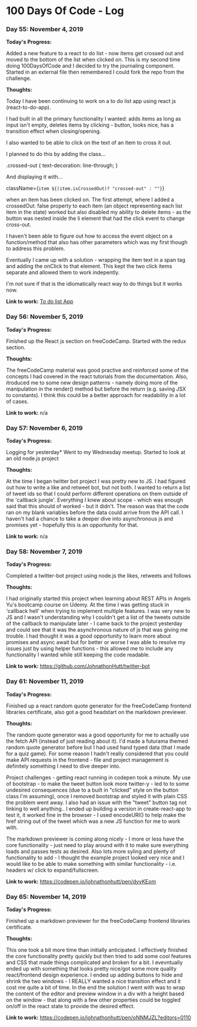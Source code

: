 # 100 Days Of Code - Log

### Day 55: November 4, 2019

**Today's Progress:**

Added a new feature to a react to do list - now items get crossed out and moved to the bottom of the list when clicked on. This is my second time doing 100DaysOfCode and I decided to try the journaling component. Started in an external file then remembered I could fork the repo from the challenge.

**Thoughts:** 

Today I have been continuing to work on a to do list app using react js (react-to-do-app).

I had built in all the primary functionality I wanted: adds items as long as input isn't empty, deletes items by clicking - button, looks nice, has a transition effect when closing/opening.

I also wanted to be able to click on the text of an item to cross it out.

I planned to do this by adding the class... 

.crossed-out {
  text-decoration: line-through;
}

And displaying it with...

className={`item ${(item.isCrossedOut)? "crossed-out" : ""}`}

when an item has been clicked on. The first attempt, where I added a crossedOut: false property to each item (an object representing each list item in the state) worked but also disabled my ability to delete items - as the button was nested inside the li element that had the click event to change cross-out.

I haven't been able to figure out how to access the event object on a function/method that also has other parameters which was my first though to address this problem.

Eventually I came up with a solution - wrapping the item text in a span tag and adding the onClick to that element. This kept the two click items separate and allowed them to work indepently.

I'm not sure if that is the idiomatically react way to do things but it works now.

**Link to work:** [To do list App](https://github.com/JohnathonHutt/react-to-do-list)

### Day 56: November 5, 2019

**Today's Progress:**

Finished up the React js section on freeCodeCamp. Started with the redux section.

**Thoughts:** 

The freeCodeCamp material was good practive and reinforced some of the concepts I had covered in the react tutorials from the documentation. Also, itroduced me to some new design patterns - namely doing more of the manipulation in the render() method but before the return (e.g. saving JSX to constants). I think this could be a better approach for readability in a lot of cases.

**Link to work:** n/a

### Day 57: November 6, 2019

**Today's Progress:**

Logging for yesterday* Went to my Wednesday meetup. Started to look at an old node.js project

**Thoughts:** 

At the time I began twitter bot project I was pretty new to JS. I had figured out how to write a like and retweet bot, but not both. I wanted to return a list of tweet ids so that I could perform different operations on them outside of the 'callback jungle'. Everything I knew about scope - which was enough said that this should of worked - but it didn't. The reason was that the code ran on my blank variables before the data could arrive from the API call. I haven't had a chance to take a deeper dive into asynchronous js and promises yet - hopefully this is an opportunity for that.

**Link to work:** n/a

### Day 58: November 7, 2019

**Today's Progress:**

Completed a twitter-bot project using node.js the likes, retweets and follows

**Thoughts:** 

I had originally started this project when learning about REST APIs in Angels Yu's bootcamp course on Udemy. At the time I was getting stuck in 'callback hell' when trying to implement multiple features. I was very new to JS and I wasn't understanding why I couldn't get a list of the tweets outside of the callback to manipulate later - I came back to the project yesterday and could see that it was the asynchronous nature of js that was giving me trouble. I had thought it was a good opportunity to learn more about promises and async await but for better or worse I was able to resolve my issues just by using helper functions - this allowed me to include any functionality I wanted while still keeping the code readable.

**Link to work:** https://github.com/JohnathonHutt/twitter-bot

### Day 61: November 11, 2019

**Today's Progress:**

Finished up a react random quote generator for the freeCodeCamp frontend libraries certificate, also got a good headstart on the markdown previewer.

**Thoughts:** 

The random quote generator was a good opportunity for me to actually use the fetch API (instead of just reading about it). I'd made a futurama themed random quote generator before but I had used hand typed data (that I made for a quiz game). For some reason I hadn't really considered that you could make API requests in the frontend - file and project management is definitely something I need to dive deeper into.

Project challenges - getting react running in codepen took a minute. My use of bootstrap - to make the tweet button look more twitter-y - led to to some undesired consequences (due to a built in "clicked" style on the button class I'm assuming), once I removed bootstrap and styled it with plain CSS the problem went away. I also had an issue with the "tweet" button <a> tag not linking to well anything.. I ended up building a version in create-react-app to test it, it worked fine in the browser - I used encodeURI() to help make the href string out of the tweet which was a new JS function for me to work with.
  
The markdown previewer is coming along nicely - I more or less have the core functionality - just need to play around with it to make sure everything loads and passes tests as desired. Also lots more syling and plenty of functionality to add - I thought the example project looked very nice and I would like to be able to make something with similar functionality - i.e. headers w/ click to expand/fullscreen.

**Link to work:** https://codepen.io/johnathonhutt/pen/dyyKEom

### Day 65: November 14, 2019

**Today's Progress:**

Finished up a markdown previewer for the freeCodeCamp frontend libraries certificate.

**Thoughts:** 

This one took a bit more time than initially anticipated. I effectively finished the core functionality pretty quickly but then tried to add some cool features and CSS that made things complicated and broken for a bit. I evevntually ended up with something that looks pretty nice/got some more quality react/frontend design experience. I ended up adding buttons to hide and shrink the two windows - I REALLY wanted a nice transition effect and it cost me quite a bit of time. In the end the solution I went with was to wrap the content of the editor and preview window in a div with a height based on the window - that along with a few other properties could be toggled on/off in the react state to provide the desired effect.

**Link to work:** https://codepen.io/johnathonhutt/pen/oNNMJZL?editors=0110

